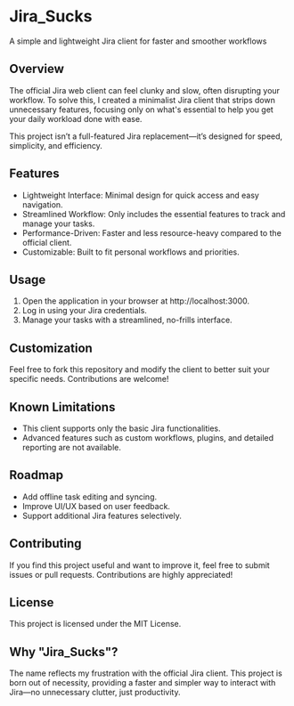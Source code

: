 # Jira_Sucks

A simple and lightweight Jira client for faster and smoother workflows

## Overview

The official Jira web client can feel clunky and slow, often disrupting your workflow. To solve this, I created a minimalist Jira client that strips down unnecessary features, focusing only on what's essential to help you get your daily workload done with ease.

This project isn’t a full-featured Jira replacement—it’s designed for speed, simplicity, and efficiency.

## Features

- Lightweight Interface: Minimal design for quick access and easy navigation.
- Streamlined Workflow: Only includes the essential features to track and manage your tasks.
- Performance-Driven: Faster and less resource-heavy compared to the official client.
- Customizable: Built to fit personal workflows and priorities.


## Usage

1. Open the application in your browser at http://localhost:3000.
2. Log in using your Jira credentials.
3. Manage your tasks with a streamlined, no-frills interface.

## Customization

Feel free to fork this repository and modify the client to better suit your specific needs. Contributions are welcome!

## Known Limitations

- This client supports only the basic Jira functionalities.
- Advanced features such as custom workflows, plugins, and detailed reporting are not available.

## Roadmap

- Add offline task editing and syncing.
- Improve UI/UX based on user feedback.
- Support additional Jira features selectively.

## Contributing

If you find this project useful and want to improve it, feel free to submit issues or pull requests. Contributions are highly appreciated!

## License

This project is licensed under the MIT License.

## Why "Jira_Sucks"?

The name reflects my frustration with the official Jira client. This project is born out of necessity, providing a faster and simpler way to interact with Jira—no unnecessary clutter, just productivity.
